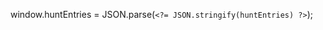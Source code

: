 <script type="module">
    document.addEventListener('DOMContentLoaded', () => {
        const searchInput = document.getElementById('searchInput');
        const huntTableBody = document.getElementById('huntTableBody');

        function filterHunts() {
            const query = searchInput.value.toLowerCase();

            huntTableBody.querySelectorAll('tr').forEach(row => {
                try {
                    const idCell = row.querySelector('td:nth-child(1) a');
                    const titleCell = row.querySelector('td:nth-child(3) a');

                    if (idCell && titleCell) {
                        const id = idCell.textContent.toLowerCase();
                        const title = titleCell.textContent.toLowerCase();

                        if (id.includes(query) || title.includes(query)) {
                            row.style.display = '';
                        } else {
                            row.style.display = 'none';
                        }
                    } else {
                        row.style.display = 'none';
                    }
                } catch (error) {
                    row.style.display = 'none';
                }
            });
        }

        searchInput.addEventListener('input', filterHunts);
        filterHunts();
    });
</script>



  window.huntEntries = JSON.parse(`<?= JSON.stringify(huntEntries) ?>`);


